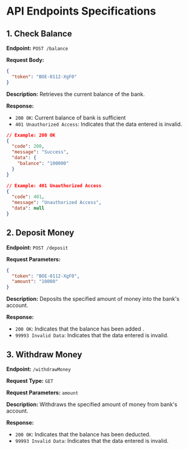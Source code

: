# API Endpoints Specifications

## 1. Check Balance

**Endpoint:** `POST /balance`

**Request Body:**

```json
{
  "token": "BOE-0112-XgF0"
}
```

**Description:** Retrieves the current balance of the bank.

**Response:**

- `200 OK`: Current balance of bank is sufficient
- `401 Unauthorized Access`: Indicates that the data entered is invalid.

```json
// Example: 200 OK
{
  "code": 200,
  "message": "Success",
  "data": {
    "balance": "100000"
  }
}
```
```json
// Example: 401 Unauthorized Access
{
  "code": 401,
  "message": "Unauthorized Access",
  "data": null
}
```

## 2. Deposit Money

**Endpoint:** `POST /deposit`

**Request Parameters:** 
```json
{
  "token": "BOE-0112-XgF0",
  "amount": "10000"
}
```

**Description:** Deposits the specified amount of money into the bank's account.

**Response:**

- `200 OK`: Indicates that the balance has been added .
- `99993 Invalid Data`: Indicates that the data entered is invalid.

## 3. Withdraw Money

**Endpoint:** `/withdrawMoney`

**Request Type:** `GET`

**Request Parameters:** `amount`

**Description:** Withdraws the specified amount of money from bank's account.

**Response:**

- `200 OK`: Indicates that the balance has been deducted.
- `99993 Invalid Data`: Indicates that the data entered is invalid.